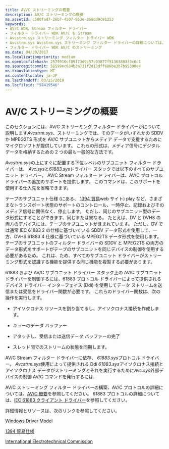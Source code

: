 ```yaml
---
title: AV/C ストリーミングの概要
description: AV/C ストリーミングの概要
ms.assetid: c500fad7-26b7-4507-953e-258dd9c91253
keywords:
- AV/C WDK、Stream フィルター ドライバー
- フィルター ドライバー WDK AV/C を Stream
- Avcstrm.sys ストリーミング フィルター ドライバー WDK
- Avcstrm.sys Avcstrm.sys ストリーミング フィルター ドライバーの詳細については、フィルター ドライバー WDK、ストリーミング
- フィルター ドライバー WDK AV/C のストリーミング
ms.date: 04/20/2017
ms.localizationpriority: medium
ms.openlocfilehash: 2579916cf89f73d9c57c03877f51363883f3c6c1
ms.sourcegitcommit: 56599ec634b3a731f2d13dff686be3b7b95390e4
ms.translationtype: MT
ms.contentlocale: ja-JP
ms.lasthandoff: 03/25/2019
ms.locfileid: "58419546"
---
```

# <a name="avc-streaming-overview"></a>AV/C ストリーミングの概要

このセクションには、AV/C ストリーミング フィルター ドライバーがについて説明します*Avcstrm.sys*、ストリーミングでは、そのデータがいずれかの SDDV か MPEG2TS 形式を AV/C サブユニットからメディア データで支援するためにマイクロソフトが提供しています。 これらの形式は、メディア信号にデジタル データを格納するための 2 つの最も一般的な方法です。

*Avcstrm.sys*の上にすぐに配置する下位レベルのサブユニット フィルター ドライバーは、 *Avc.sys*と*61883.sys*ドライバー スタックでは以下のすべてのサブユニット ドライバー。 AV/C Stream フィルター ドライバーは、AV/C プロトコル ドライバーの追加のサポートを提供します。 このコマンドは、このサポートを使用する仕入先を省略できます。

テープのサブユニット仕様 (にある、 [1394 貿易](https://go.microsoft.com/fwlink/p/?LinkId=518448)web サイト) play など、さまざまなトランスポート状態のサポートのコントロール、一時停止、記録およびそのメディア信号に関係なく、停止します。 ただし、同じのサブユニット型のデータ形式にすることができます、同じまたは異なる。 たとえば、DV と DVHS の両方のデバイスには、テープのサブユニットが含まれています。 ただし、DV では通常 IEC 61883 2 の仕様に基づいている SDDV データ形式を使用して、一方、DVHS 61883 4 仕様に基づいている MPEG2TS データ形式を使用します。 テープのサブユニットのフィルター ドライバーの SDDV と MPEG2TS の両方のデータ形式をサポートがテープのサブユニットを同じデバイスの制御を使用する必要があるため。 これは、ため、すべてのサブユニット ドライバーがストリーミング形式を認識する機能を提供する同じ機能を複製する必要があります。

61883 および AV/C サブユニット ドライバー スタック上の AV/C サブユニット ドライバーを制御するには、61883 プロトコル ドライバーによって提供されるデバイス ドライバー インターフェイス (Ddi) を使用してデータ ストリームを送信または受信をドライバー関数が必要です。 これらのドライバー関数は、次の操作を実行します。

- アイソクロナス リソースを割り当てるし、アイソクロナス接続を作成します。

- キューのデータ バッファー

- アタッチし、受信または送信データ バッファーの完了

- スレッド間でのストリームの状態を同期します。

AV/C Stream フィルター ドライバーに依存、 *61883.sys*プロトコル ドライバー。 *Avcstrm.sys*使用によって提供される Ddi *61883.sys*アイソクロナス接続とアイソクロナス データがストリーミングとそれを実行するために*Avc.sys*外部デバイスの制御 AV/C コマンドを発行するには.

AV/C ストリーミング フィルター ドライバーの構築、AV/C プロトコルの詳細については、[AV/C 概要](av-c-overview.md)を参照してください。 61883 プロトコルの詳細については、[IEC 61883 クライアント ドライバー](https://msdn.microsoft.com/library/windows/hardware/ff537188)を参照してください。

詳細情報とリソースは、次のリンクを参照してください。

[Windows Driver Model](https://docs.microsoft.com/windows-hardware/drivers/kernel/windows-driver-model)

[1394 貿易仕様](https://go.microsoft.com/fwlink/p/?linkid=518448)

[International Electrotechnical Commission](https://go.microsoft.com/fwlink/p/?linkid=8732)
